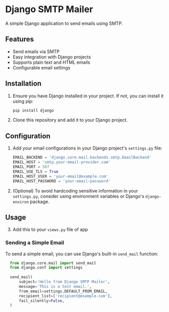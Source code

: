 # Django SMTP Mailer

A simple Django application to send emails using SMTP.

## Features

- Send emails via SMTP
- Easy integration with Django projects
- Supports plain text and HTML emails
- Configurable email settings

## Installation

1. Ensure you have Django installed in your project. If not, you can install it using pip:

    ```bash
    pip install django
    ```

2. Clone this repository and add it to your Django project.

## Configuration

1. Add your email configurations in your Django project's `settings.py` file:

    ```python
    EMAIL_BACKEND = 'django.core.mail.backends.smtp.EmailBackend'
    EMAIL_HOST = 'smtp.your-email-provider.com'
    EMAIL_PORT = 587
    EMAIL_USE_TLS = True
    EMAIL_HOST_USER = 'your-email@example.com'
    EMAIL_HOST_PASSWORD = 'your-email-password'
    ```

2. (Optional) To avoid hardcoding sensitive information in your `settings.py`, consider using environment variables or Django's `django-environ` package.

## Usage
3. Add this to your `views.py` file of app

### Sending a Simple Email

To send a simple email, you can use Django's built-in `send_mail` function:

  ```python
    from django.core.mail import send_mail
    from django.conf import settings
    
    send_mail(
        subject='Hello from Django SMTP Mailer',
        message='This is a test email.',
        from_email=settings.DEFAULT_FROM_EMAIL,
        recipient_list=['recipient@example.com'],
        fail_silently=False,
    )
   ```
